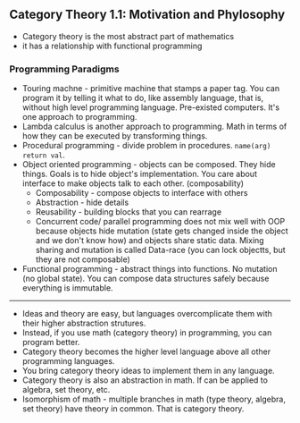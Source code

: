 ## Category Theory 1.1: Motivation and Phylosophy

- Category theory is the most abstract part of mathematics
- it has a relationship with functional programming


### Programming Paradigms

- Touring machne - primitive machine that stamps a paper tag. You can program it by telling it what to do, like assembly language, that is, without high level programming language. Pre-existed computers. It's one approach to programming.
- Lambda calculus is another approach to programming. Math in terms of how they can be executed by transforming things.
- Procedural programming - divide problem in procedures. `name(arg) return val`.
- Object oriented programming - objects can be composed. They hide things. Goals is to hide object's implementation. You care about interface to make objects talk to each other. (composability)
  - Composability - compose objects to interface with others
  - Abstraction - hide details
  - Reusability - building blocks that you can rearrage
  - Concurrent code/ parallel programming does not mix well with OOP because objects hide mutation (state gets changed inside the object and we don't know how) and objects share static data. Mixing sharing and mutation is called Data-race (you can lock objectts, but they are not composable)
- Functional programming - abstract things into functions. No mutation (no global state). You can compose data structures safely because everything is immutable.

---

- Ideas and theory are easy, but languages overcomplicate them with their higher abstraction strutures.
- Instead, if you use math (category theory) in programming, you can program better.
- Category theory becomes the higher level language above all other programming languages.
- You bring category theory ideas to implement them in any language.
- Category theory is also an abstraction in math. If can be applied to algebra, set theory, etc.
- Isomorphism of math - multiple branches in math (type theory, algebra, set theory) have theory in common. That is category theory.
